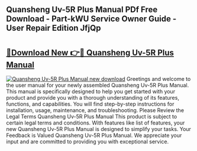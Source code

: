 ## Quansheng Uv-5R Plus Manual PDf Free Download - Part-kWU Service Owner Guide - User Repair Edition JfjQp

# <h2><a href="http://cf10256.oget.top/?id=Quansheng+Uv-5R+Plus+Manual">🔗Download New 👉🔴 Quansheng Uv-5R Plus Manual</a></h2>

[![Quansheng Uv-5R Plus Manual new download](https://i.imgur.com/5g1atiW.png)](http://cf10256.oget.top/?id=Quansheng+Uv-5R+Plus+Manual)
Greetings and welcome to the user manual for your newly assembled Quansheng Uv-5R Plus Manual. This manual is specifically designed to help you get started with your product and provide you with a thorough understanding of its features, functions, and capabilities. You will find step-by-step instructions for installation, usage, maintenance, and troubleshooting. Please Review the Legal Terms Quansheng Uv-5R Plus Manual This product is subject to certain legal terms and conditions. With features like list of features, your new Quansheng Uv-5R Plus Manual is designed to simplify your tasks. Your Feedback is Valued Quansheng Uv-5R Plus Manual. We appreciate your input and are committed to providing you with exceptional service.
